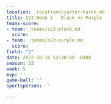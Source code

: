 ```yaml
---
location: _locations/carter-baron.md
title: S23 Week 5 - Black vs Purple
teams-score:
- team: _teams/s23-black.md
  score: 
- team: _teams/s23-purple.md
  score: 
field: "3"
date: 2022-10-16 12:30:00 -0400
season: 23
week: 5
mvp: ''
game-ball: ''
sportsperson: ''

---
```

